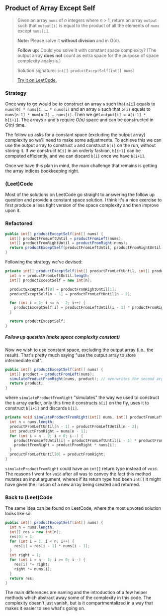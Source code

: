 ## Product of Array Except Self

> Given an array `nums` of *n* integers where *n* > 1,  return an array `output` such that `output[i]` is equal to the product of all the elements of `nums` except `nums[i]`.
>
> **Note:** Please solve it **without division** and in O(*n*).
>
> **Follow up:**
> Could you solve it with constant space complexity? (The output array **does not** count as extra space for the purpose of space complexity analysis.)
>
> Solution signature: `int[] productExceptSelf(int[] nums)`
>
> [Try it on LeetCode.](https://leetcode.com/problems/product-of-array-except-self/)



### Strategy

Once way to go would be to construct an array `a` such that `a[i]` equals to `nums[0] * nums[1] … * nums[i]` and an array `b` such that `b[i]` equals to `nums[n-1] * num[n-2] … nums[i]`. Then we get `output[i] = a[i-1] * b[i+1]`. The arrays `a` and `b` require *O(n)* space and can be constructed in *O(n)* time.

The follow up asks for a constant space (excluding the output array) complexity so we'll need to make some adjustments. To achieve this we can use the output array to construct `a` and construct `b[i]` on the run, without storing it. If we construct `b[i]` in an orderly fashion, `b[i+1]` can be computed efficiently, and we can discard `b[i]` once we have `b[i+1]`.

Once we have this plan in mind, the main challenge that remains is getting the array indices bookkeeping right.



### (Leet)Code

Most of the solutions on LeetCode go straight to answering the follow up question and provide a constant space solution. I think it's a nice exercise to first produce a less tight version of the space complexity and then improve upon it.



### Refactored

```java
public int[] productExceptSelf(int[] nums) {
  int[] productFromLeftUntil = productFromLeft(nums);
  int[] productFromRightUntil = productFromRight(nums);
  return productExceptSelf(productFromLeftUntil, productFromRightUntil);
}
```

Following the strategy we've devised:

```java
private int[] productExceptSelf(int[] productFromLeftUntil, int[] productFromRightUntil) {
  int n = productFromLeftUntil.length;
  int[] productExceptSelf = new int[n];

  productExceptSelf[0] = productFromRightUntil[1];
  productExceptSelf[n - 1] = productFromLeftUntil[n - 2];

  for (int i = 1; i <= n - 2; i++) {
    productExceptSelf[i] = productFromLeftUntil[i - 1] * productFromRightUntil[i + 1];
  }

  return productExceptSelf;
}
```

##### Follow up question (make space complexity constant)

Now we wish to use constant space, excluding the output array (i.e., the result). That's pretty much saying "use the output array to store intermediate shit".

```java
public int[] productExceptSelf(int[] nums) {
  int[] product = productFromLeft(nums);
  simulateProductFromRight(nums, product); // overwrites the second argument
  return product;
}
```

where `simulateProductFromRight` "simulates" the way we used to construct the `b` array earlier, only this time it constructs `b[i]` on the fly, uses it to construct `b[i+1]` and discards `b[i]`.

```java
private void simulateProductFromRight(int[] nums, int[] productFromLeftUntil) {
  int n = nums.length;
  productFromLeftUntil[n - 1] = productFromLeftUntil[n - 2];
  int productFromRight = nums[n - 1];
  for (int i = n - 2; i > 0; i--) {
    productFromLeftUntil[i] = productFromLeftUntil[i - 1] * productFromRight;
    productFromRight = productFromRight * nums[i];
  }
  productFromLeftUntil[0] = productFromRight;
}
```

`simulateProductFromRight` could have an `int[]` return type instead of `void`. The reasons I went for `void` after all was to canvey the fact this method mutates an input argument, wheres if its return type had been `int[]` it might have given the illusion of a new array being created and returned.



### Back to (Leet)Code

The same idea can be found on LeetCode, where the most upvoted solution looks like so:

```java
public int[] productExceptSelf(int[] nums) {
  int n = nums.length;
  int[] res = new int[n];
  res[0] = 1;
  for (int i = 1; i < n; i++) {
    res[i] = res[i - 1] * nums[i - 1];
  }
  int right = 1;
  for (int i = n - 1; i >= 0; i--) {
    res[i] *= right;
    right *= nums[i];
  }
  return res;
}
```

The main differences are naming and the introduction of a few helper methods which abstract away some of the complexity in this code. The complexity doesn't just vanish, but is it compartmentalized in a way that makes it easier to see what's going on.